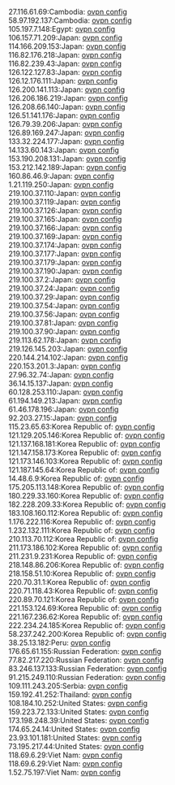 27.116.61.69:Cambodia: [ovpn config](vpn/27_116_61_69.ovpn)  
58.97.192.137:Cambodia: [ovpn config](vpn/58_97_192_137.ovpn)  
105.197.7.148:Egypt: [ovpn config](vpn/105_197_7_148.ovpn)  
106.157.71.209:Japan: [ovpn config](vpn/106_157_71_209.ovpn)  
114.166.209.153:Japan: [ovpn config](vpn/114_166_209_153.ovpn)  
116.82.176.218:Japan: [ovpn config](vpn/116_82_176_218.ovpn)  
116.82.239.43:Japan: [ovpn config](vpn/116_82_239_43.ovpn)  
126.122.127.83:Japan: [ovpn config](vpn/126_122_127_83.ovpn)  
126.12.176.111:Japan: [ovpn config](vpn/126_12_176_111.ovpn)  
126.200.141.113:Japan: [ovpn config](vpn/126_200_141_113.ovpn)  
126.206.186.219:Japan: [ovpn config](vpn/126_206_186_219.ovpn)  
126.208.66.140:Japan: [ovpn config](vpn/126_208_66_140.ovpn)  
126.51.141.176:Japan: [ovpn config](vpn/126_51_141_176.ovpn)  
126.79.39.206:Japan: [ovpn config](vpn/126_79_39_206.ovpn)  
126.89.169.247:Japan: [ovpn config](vpn/126_89_169_247.ovpn)  
133.32.224.177:Japan: [ovpn config](vpn/133_32_224_177.ovpn)  
14.133.60.143:Japan: [ovpn config](vpn/14_133_60_143.ovpn)  
153.190.208.131:Japan: [ovpn config](vpn/153_190_208_131.ovpn)  
153.212.142.189:Japan: [ovpn config](vpn/153_212_142_189.ovpn)  
160.86.46.9:Japan: [ovpn config](vpn/160_86_46_9.ovpn)  
1.21.119.250:Japan: [ovpn config](vpn/1_21_119_250.ovpn)  
219.100.37.110:Japan: [ovpn config](vpn/219_100_37_110.ovpn)  
219.100.37.119:Japan: [ovpn config](vpn/219_100_37_119.ovpn)  
219.100.37.126:Japan: [ovpn config](vpn/219_100_37_126.ovpn)  
219.100.37.165:Japan: [ovpn config](vpn/219_100_37_165.ovpn)  
219.100.37.166:Japan: [ovpn config](vpn/219_100_37_166.ovpn)  
219.100.37.169:Japan: [ovpn config](vpn/219_100_37_169.ovpn)  
219.100.37.174:Japan: [ovpn config](vpn/219_100_37_174.ovpn)  
219.100.37.177:Japan: [ovpn config](vpn/219_100_37_177.ovpn)  
219.100.37.179:Japan: [ovpn config](vpn/219_100_37_179.ovpn)  
219.100.37.190:Japan: [ovpn config](vpn/219_100_37_190.ovpn)  
219.100.37.2:Japan: [ovpn config](vpn/219_100_37_2.ovpn)  
219.100.37.24:Japan: [ovpn config](vpn/219_100_37_24.ovpn)  
219.100.37.29:Japan: [ovpn config](vpn/219_100_37_29.ovpn)  
219.100.37.54:Japan: [ovpn config](vpn/219_100_37_54.ovpn)  
219.100.37.56:Japan: [ovpn config](vpn/219_100_37_56.ovpn)  
219.100.37.81:Japan: [ovpn config](vpn/219_100_37_81.ovpn)  
219.100.37.90:Japan: [ovpn config](vpn/219_100_37_90.ovpn)  
219.113.62.178:Japan: [ovpn config](vpn/219_113_62_178.ovpn)  
219.126.145.203:Japan: [ovpn config](vpn/219_126_145_203.ovpn)  
220.144.214.102:Japan: [ovpn config](vpn/220_144_214_102.ovpn)  
220.153.201.3:Japan: [ovpn config](vpn/220_153_201_3.ovpn)  
27.96.32.74:Japan: [ovpn config](vpn/27_96_32_74.ovpn)  
36.14.15.137:Japan: [ovpn config](vpn/36_14_15_137.ovpn)  
60.128.253.110:Japan: [ovpn config](vpn/60_128_253_110.ovpn)  
61.194.149.213:Japan: [ovpn config](vpn/61_194_149_213.ovpn)  
61.46.178.196:Japan: [ovpn config](vpn/61_46_178_196.ovpn)  
92.203.27.15:Japan: [ovpn config](vpn/92_203_27_15.ovpn)  
115.23.65.63:Korea Republic of: [ovpn config](vpn/115_23_65_63.ovpn)  
121.129.205.146:Korea Republic of: [ovpn config](vpn/121_129_205_146.ovpn)  
121.137.168.181:Korea Republic of: [ovpn config](vpn/121_137_168_181.ovpn)  
121.147.158.173:Korea Republic of: [ovpn config](vpn/121_147_158_173.ovpn)  
121.173.146.103:Korea Republic of: [ovpn config](vpn/121_173_146_103.ovpn)  
121.187.145.64:Korea Republic of: [ovpn config](vpn/121_187_145_64.ovpn)  
14.48.6.9:Korea Republic of: [ovpn config](vpn/14_48_6_9.ovpn)  
175.205.113.148:Korea Republic of: [ovpn config](vpn/175_205_113_148.ovpn)  
180.229.33.160:Korea Republic of: [ovpn config](vpn/180_229_33_160.ovpn)  
182.228.209.33:Korea Republic of: [ovpn config](vpn/182_228_209_33.ovpn)  
183.108.160.112:Korea Republic of: [ovpn config](vpn/183_108_160_112.ovpn)  
1.176.222.116:Korea Republic of: [ovpn config](vpn/1_176_222_116.ovpn)  
1.232.132.111:Korea Republic of: [ovpn config](vpn/1_232_132_111.ovpn)  
210.113.70.112:Korea Republic of: [ovpn config](vpn/210_113_70_112.ovpn)  
211.173.186.102:Korea Republic of: [ovpn config](vpn/211_173_186_102.ovpn)  
211.231.9.231:Korea Republic of: [ovpn config](vpn/211_231_9_231.ovpn)  
218.148.86.206:Korea Republic of: [ovpn config](vpn/218_148_86_206.ovpn)  
218.158.51.10:Korea Republic of: [ovpn config](vpn/218_158_51_10.ovpn)  
220.70.31.1:Korea Republic of: [ovpn config](vpn/220_70_31_1.ovpn)  
220.71.118.43:Korea Republic of: [ovpn config](vpn/220_71_118_43.ovpn)  
220.89.70.121:Korea Republic of: [ovpn config](vpn/220_89_70_121.ovpn)  
221.153.124.69:Korea Republic of: [ovpn config](vpn/221_153_124_69.ovpn)  
221.167.236.62:Korea Republic of: [ovpn config](vpn/221_167_236_62.ovpn)  
222.234.24.185:Korea Republic of: [ovpn config](vpn/222_234_24_185.ovpn)  
58.237.242.200:Korea Republic of: [ovpn config](vpn/58_237_242_200.ovpn)  
38.25.13.182:Peru: [ovpn config](vpn/38_25_13_182.ovpn)  
176.65.61.155:Russian Federation: [ovpn config](vpn/176_65_61_155.ovpn)  
77.82.217.220:Russian Federation: [ovpn config](vpn/77_82_217_220.ovpn)  
83.246.137.133:Russian Federation: [ovpn config](vpn/83_246_137_133.ovpn)  
91.215.249.110:Russian Federation: [ovpn config](vpn/91_215_249_110.ovpn)  
109.111.243.205:Serbia: [ovpn config](vpn/109_111_243_205.ovpn)  
159.192.41.252:Thailand: [ovpn config](vpn/159_192_41_252.ovpn)  
108.184.10.252:United States: [ovpn config](vpn/108_184_10_252.ovpn)  
159.223.72.133:United States: [ovpn config](vpn/159_223_72_133.ovpn)  
173.198.248.39:United States: [ovpn config](vpn/173_198_248_39.ovpn)  
174.65.24.14:United States: [ovpn config](vpn/174_65_24_14.ovpn)  
23.93.101.181:United States: [ovpn config](vpn/23_93_101_181.ovpn)  
73.195.217.44:United States: [ovpn config](vpn/73_195_217_44.ovpn)  
118.69.6.29:Viet Nam: [ovpn config](vpn/118_69_6_29.ovpn)  
118.69.6.29:Viet Nam: [ovpn config](vpn/118_69_6_29.ovpn)  
1.52.75.197:Viet Nam: [ovpn config](vpn/1_52_75_197.ovpn)  
